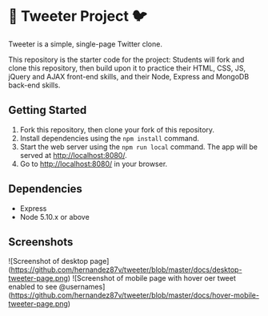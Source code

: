 # :speech_balloon: Tweeter Project :bird:

Tweeter is a simple, single-page Twitter clone.

This repository is the starter code for the project: Students will fork and clone this repository, then build upon it to practice their HTML, CSS, JS, jQuery and AJAX front-end skills, and their Node, Express and MongoDB back-end skills.

## Getting Started

1. Fork this repository, then clone your fork of this repository.
2. Install dependencies using the `npm install` command.
3. Start the web server using the `npm run local` command. The app will be served at <http://localhost:8080/>.
4. Go to <http://localhost:8080/> in your browser.

## Dependencies

- Express
- Node 5.10.x or above

## Screenshots

![Screenshot of desktop page] (https://github.com/hernandez87v/tweeter/blob/master/docs/desktop-tweeter-page.png)
![Screenshot of mobile page with hover oer tweet enabled to see @usernames] (https://github.com/hernandez87v/tweeter/blob/master/docs/hover-mobile-tweeter-page.png)
